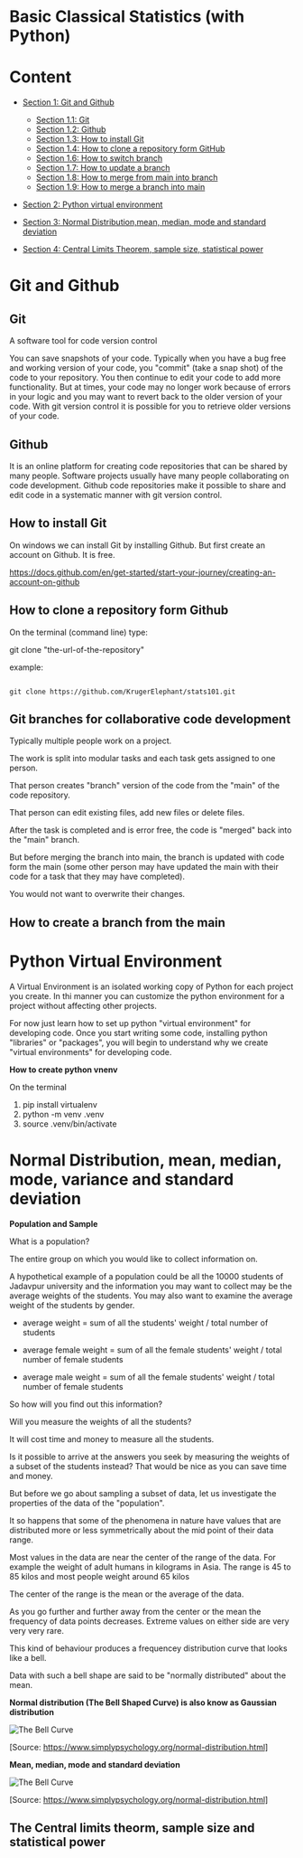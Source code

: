 # Basic Classical Statistics (with Python)


# Content

* [Section 1: Git and Github](#Section1)
    - [Section 1.1: Git](#Git)
    - [Section 1.2: Github](#Github)
    - [Section 1.3: How to install Git](#How-to-install-Git)
    - [Section 1.4: How to clone a repository form GitHub](#Git-clone)
    - [Section 1.6: How to switch branch](#Git-checkout)
    - [Section 1.7: How to update a branch](#Git-pull)
    - [Section 1.8: How to merge from main into branch](#Git-merge-main-into-branch)
    - [Section 1.9: How to merge a branch into main](#Git-merge-branch-into-main)

* [Section 2: Python virtual environment](#Section2)
* [Section 3: Normal Distribution,mean, median, mode and standard deviation](#Section3)
* [Section 4: Central Limits Theorem, sample size, statistical power](#Section4)

<div id="Section1"></div>

# Git and Github

<div id="Git"></div>

## Git

A software tool for code version control

You can save snapshots of your code. Typically when you have a bug free and working version of your code, you "commit" (take a snap shot) of the code to your repository. You then continue to edit your code to add more functionality. But at times, your code may no longer work because of errors in your logic and you may want to revert back to the older version of your code. With git version control it is possible for you to retrieve older versions of your code.

<div id="Github"></div>

## Github

It is an online platform for creating code repositories that can be shared by many people. Software projects usually have many people collaborating on code development. Github code repositories make it possible to share and edit code in a systematic manner with git version control.

<div id="How-to-install-Git"></div>

## How to install Git

On windows we can install Git by installing Github.
But first create an account on Github. It is free.

https://docs.github.com/en/get-started/start-your-journey/creating-an-account-on-github


<div id="Git-clone"></div>

## How to clone a repository form Github

On the terminal (command line) type:

git clone "the-url-of-the-repository"

example:

```

git clone https://github.com/KrugerElephant/stats101.git

```

<div id="Git-branches"></div>

## Git branches for collaborative code development

Typically multiple people work on a project. 

The work is split into modular tasks and each task gets assigned to one person.

That person creates "branch" version of the code from the "main" of the code repository.

That person can edit existing files, add new files or delete files.

After the task is completed and is error free, the code is "merged" back into the "main" branch.

But before merging the branch into main, the branch is updated with code form the main (some other person may have updated the main with their code for a task that they may have completed).

You would not want to overwrite their changes.

## How to create a branch from the main


<div id="Git-checkout"></div>


<div id="Git-pull"></div>


<div id="Git-merge-main-into-branch"></div>


<div id="Git-merge-branch-into-main"></div>


<div id="Section2"></div>

 # Python Virtual Environment

A Virtual Environment is an isolated working copy of Python for each project you create. In thi manner you can customize the python environment for a project without affecting other projects. 

For now just learn how to set up python "virtual environment" for developing code.
Once you start writing some code, installing python "libraries" or "packages", you will begin to understand why we create "virtual environments" for developing code.


**How to create python vnenv**

On the terminal

1. pip install virtualenv
2. python -m venv .venv
3. source .venv/bin/activate


<div id="Section3"></div>

# Normal Distribution, mean, median, mode, variance and standard deviation

**Population and Sample**

What is a population?

The entire group on which you would like to collect information on.

A hypothetical example of a population could be all the 10000 students of Jadavpur university and the information you may want to collect may be the average weights of the students. You may also want to examine the average weight of the students by gender.

* average weight = sum of all the students' weight / total number of students

* average female weight = sum of all the female students' weight / total number of female students

* average male weight = sum of all the female students' weight / total number of female students

So how will you find out this information?

Will you measure the weights of all the students?

It will cost time and money to measure all the students.

Is it possible to arrive at the answers you seek by measuring the weights of a subset of the students instead? That would be nice as you can save time and money.

But before we go about sampling a subset of data, let us investigate the properties of the data of the "population".

It so happens that some of the phenomena in nature have values that are distributed more or less symmetrically about the mid point of their data range.

Most values in the data are near the center of the range of the data. For example the weight of adult humans in kilograms in Asia. The range is 45 to 85 kilos and most people weight around 65 kilos 

The center of the range is the mean or the average of the data. 

As you go further and further away from the center or the mean the frequency of data points decreases. Extreme values on either side are very very very rare. 

This kind of behaviour produces a frequencey distribution curve that looks like a bell. 

Data with such a bell shape are said to be "normally distributed" about the mean.

**Normal distribution (The Bell Shaped Curve) is also know as Gaussian distribution**

![The Bell Curve](./images/bell-curve.jpg "The Bell Curve")

[Source: https://www.simplypsychology.org/normal-distribution.html]

**Mean, median, mode and standard deviation**

![The Bell Curve](./images/normal-distribution.webp "The Bell Curve")

[Source: https://www.simplypsychology.org/normal-distribution.html]

<div id="Section4"></div>

The Central limits theorm, sample size and statistical power
-------------------------------------------------------------
